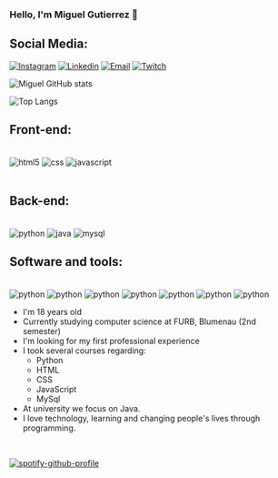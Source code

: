 ### Hello, I'm Miguel Gutierrez 👋

## Social Media:
[![Instagram](https://img.shields.io/badge/Instagram-E4405F?style=for-the-badge&logo=instagram&logoColor=white
)](https://www.instagram.com/miguelkgutierrez/)
[![Linkedin](https://img.shields.io/badge/LinkedIn-0077B5?style=for-the-badge&logo=linkedin&logoColor=white
)](https://www.linkedin.com/in/miguel-gutierrez-612a83297/)
[![Email](https://img.shields.io/badge/Gmail-D14836?style=for-the-badge&logo=gmail&logoColor=white
)](https://mail.google.com/mail/u/1/#inbox?compose=GTvVlcSGLrVpPgfcxlcnBWQVthrtDRpWtFtlxCJrgzGGcwQkrShlCBNRrCXpfBKqtLfgqTcTLgqCN)
[![Twitch](https://img.shields.io/badge/Twitch-9146FF?style=for-the-badge&logo=twitch&logoColor=white
)](https://www.twitch.tv/kurch00)

![Miguel GitHub stats](https://github-readme-stats.vercel.app/api?username=kurch00&show_icons=true&theme=dracula)

![Top Langs](https://github-readme-stats.vercel.app/api/top-langs/?username=kurch00&hide_progress=true)

## Front-end:

<div style="display: inline_block"><br/>
  <img align= "center" alt="html5" src="https://img.shields.io/badge/HTML5-E34F26?style=for-the-badge&logo=html5&logoColor=white"/>
  <img align= "center" alt="css" src="https://img.shields.io/badge/CSS-239120?&style=for-the-badge&logo=css3&logoColor=white"/>
  <img align= "center" alt="javascript" src="https://img.shields.io/badge/JavaScript-F7DF1E?style=for-the-badge&logo=javascript&logoColor=black"/>
</div><br/>

## Back-end:
<div style="display: inline-block"><br/>
  <img align= "center" alt="python" src="https://img.shields.io/badge/Python-14354C?style=for-the-badge&logo=python&logoColor=white"/>
  <img align= "center" alt="java" src="https://img.shields.io/badge/Java-ED8B00?style=for-the-badge&logo=openjdk&logoColor=white"/>
  <img align= "center" alt="mysql" src="https://img.shields.io/badge/MySQL-00000F?style=for-the-badge&logo=mysql&logoColor=white"/>
</div><br/>

## Software and tools:
<div style="display: inline-block"><br/>
  <img align= "center" alt="python" src="https://img.shields.io/badge/Jira-0052CC?style=for-the-badge&logo=Jira&logoColor=white"/>
  <img align= "center" alt="python" src="https://img.shields.io/badge/Visual_Studio-5C2D91?style=for-the-badge&logo=visual%20studio&logoColor=white"/>
  <img align= "center" alt="python" src="https://img.shields.io/badge/apache%20netbeans-1B6AC6?style=for-the-badge&logo=apache%20netbeans%20IDE&logoColor=white"/>
  <img align= "center" alt="python" src="https://img.shields.io/badge/Miro-050038?style=for-the-badge&logo=Miro&logoColor=white"/>
  <img align= "center" alt="python" src="https://img.shields.io/badge/Notion-000000?style=for-the-badge&logo=notion&logoColor=white"/>
  <img align= "center" alt="python" src="https://img.shields.io/badge/GIT-E44C30?style=for-the-badge&logo=git&logoColor=white"/>
  <img align= "center" alt="python" src="https://img.shields.io/badge/Jira-0052CC?style=for-the-badge&logo=Jira&logoColor=white"/>


</div><br/>

* I'm 18 years old
* Currently studying computer science at FURB, Blumenau (2nd semester)
* I'm looking for my first professional experience
* I took several courses regarding:
  - Python
  - HTML
  - CSS
  - JavaScript
  - MySql
* At university we focus on Java. 
* I love technology, learning and changing people's lives through programming.

<br>


[![spotify-github-profile](https://spotify-github-profile.vercel.app/api/view?uid=az1fm10e3w31uhx0eio51k9wk&cover_image=false&theme=default&show_offline=false&background_color=121212&interchange=false&bar_color=53b14f&bar_color_cover=false)](https://github.com/kittinan/spotify-github-profile)



<!--
- 🔭 I’m currently working on ...
- 🌱 I’m currently learning ...
- 👯 I’m looking to collaborate on ...
- 🤔 I’m looking for help with ...
- 💬 Ask me about ...
- 📫 How to reach me: ...
- 😄 Pronouns: ...
- ⚡ Fun fact: ...

-->
